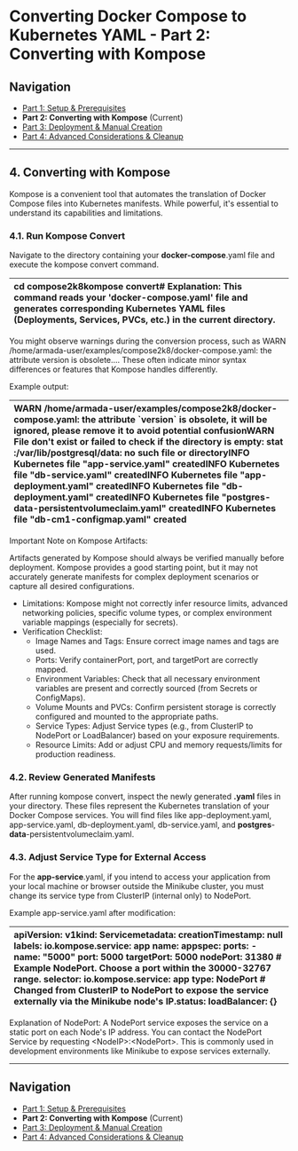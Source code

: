 # **Converting Docker Compose to Kubernetes YAML - Part 2: Converting with Kompose**

## Navigation
- [Part 1: Setup & Prerequisites](#part1)
- **Part 2: Converting with Kompose** (Current)
- [Part 3: Deployment & Manual Creation](#part3)
- [Part 4: Advanced Considerations & Cleanup](#part4)

---

## **4. Converting with Kompose**

Kompose is a convenient tool that automates the translation of Docker Compose files into Kubernetes manifests. While powerful, it's essential to understand its capabilities and limitations.

### **4.1. Run Kompose Convert**

Navigate to the directory containing your **docker-compose**.yaml file and execute the kompose convert command.

| cd compose2k8kompose convert\# Explanation: This command reads your 'docker-compose.yaml' file and generates corresponding Kubernetes YAML files (Deployments, Services, PVCs, etc.) in the current directory. |
| :---- |

You might observe warnings during the conversion process, such as WARN /home/armada-user/examples/compose2k8/docker-compose.yaml: the attribute version is obsolete.... These often indicate minor syntax differences or features that Kompose handles differently.

Example output:

| WARN /home/armada-user/examples/compose2k8/docker-compose.yaml: the attribute \`version\` is obsolete, it will be ignored, please remove it to avoid potential confusionWARN File don't exist or failed to check if the directory is empty: stat :/var/lib/postgresql/data: no such file or directoryINFO Kubernetes file "app-service.yaml" createdINFO Kubernetes file "db-service.yaml" createdINFO Kubernetes file "app-deployment.yaml" createdINFO Kubernetes file "db-deployment.yaml" createdINFO Kubernetes file "postgres-data-persistentvolumeclaim.yaml" createdINFO Kubernetes file "db-cm1-configmap.yaml" created |
| :---- |

Important Note on Kompose Artifacts:

Artifacts generated by Kompose should always be verified manually before deployment. Kompose provides a good starting point, but it may not accurately generate manifests for complex deployment scenarios or capture all desired configurations.

* Limitations: Kompose might not correctly infer resource limits, advanced networking policies, specific volume types, or complex environment variable mappings (especially for secrets).
* Verification Checklist:
  * Image Names and Tags: Ensure correct image names and tags are used.
  * Ports: Verify containerPort, port, and targetPort are correctly mapped.
  * Environment Variables: Check that all necessary environment variables are present and correctly sourced (from Secrets or ConfigMaps).
  * Volume Mounts and PVCs: Confirm persistent storage is correctly configured and mounted to the appropriate paths.
  * Service Types: Adjust Service types (e.g., from ClusterIP to NodePort or LoadBalancer) based on your exposure requirements.
  * Resource Limits: Add or adjust CPU and memory requests/limits for production readiness.

### **4.2. Review Generated Manifests**

After running kompose convert, inspect the newly generated **.yaml** files in your directory. These files represent the Kubernetes translation of your Docker Compose services. You will find files like app-deployment.yaml, app-service.yaml, db-deployment.yaml, db-service.yaml, and **postgres**\-**data**\-persistentvolumeclaim.yaml.

### **4.3. Adjust Service Type for External Access**

For the **app-service**.yaml, if you intend to access your application from your local machine or browser outside the Minikube cluster, you must change its service type from ClusterIP (internal only) to NodePort.

Example app-service.yaml after modification:

| apiVersion: v1kind: Servicemetadata:  creationTimestamp: null  labels:    io.kompose.service: app  name: appspec:  ports:    \- name: "5000"      port: 5000      targetPort: 5000      nodePort: 31380 \# Example NodePort. Choose a port within the 30000-32767 range.  selector:    io.kompose.service: app  type: NodePort \# Changed from ClusterIP to NodePort to expose the service externally via the Minikube node's IP.status:  loadBalancer: {} |
| :---- |

Explanation of NodePort: A NodePort service exposes the service on a static port on each Node's IP address. You can contact the NodePort Service by requesting \<NodeIP\>:\<NodePort\>. This is commonly used in development environments like Minikube to expose services externally.

---

## Navigation
- [Part 1: Setup & Prerequisites](#part1)
- **Part 2: Converting with Kompose** (Current)
- [Part 3: Deployment & Manual Creation](#part3)
- [Part 4: Advanced Considerations & Cleanup](#part4)